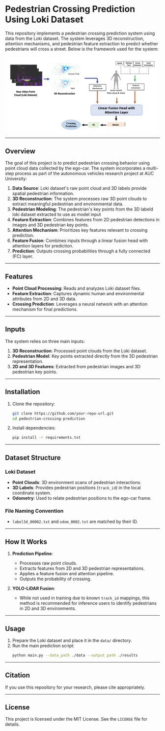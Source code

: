 
# Pedestrian Crossing Prediction Using Loki Dataset

This repository implements a pedestrian crossing prediction system using data from the Loki dataset. The system leverages 3D reconstruction, attention mechanisms, and pedestrian feature extraction to predict whether pedestrians will cross a street. Below is the framework used for the system:

![Framework Design](./assets/MyFramework.png)

---

## Overview

The goal of this project is to predict pedestrian crossing behavior using point cloud data collected by the ego-car. The system incorporates a multi-step process as part of the autonomous vehicles research project at AUC University:

1. **Data Source**: Loki dataset's raw point cloud and 3D labels provide spatial pedestrian information.
2. **3D Reconstruction**: The system processes raw 3D point clouds to extract meaningful pedestrian and environmental data.
3. **Pedestrian Modeling**: The pedestrian's key points from the 3D labeld loki dataset extracted to use as model input
4. **Feature Extraction**: Combines features from 2D pedestrian detections in images and 3D pedestrian key points.
5. **Attention Mechanism**: Prioritizes key features relevant to crossing prediction.
6. **Feature Fusion**: Combines inputs through a linear fusion head with attention layers for prediction.
7. **Prediction**: Outputs crossing probabilities through a fully connected (FC) layer.

---

## Features

- **Point Cloud Processing**: Reads and analyzes Loki dataset files.
- **Feature Extraction**: Captures dynamic human and environmental attributes from 2D and 3D data.
- **Crossing Prediction**: Leverages a neural network with an attention mechanism for final predictions.

---

## Inputs

The system relies on three main inputs:
1. **3D Reconstruction**: Processed point clouds from the Loki dataset.
2. **Pedestrian Model**: Key points extracted directly from the 3D pedestrian representation.
3. **2D and 3D Features**: Extracted from pedestrian images and 3D pedestrian key points.

---

## Installation

1. Clone the repository:
   ```bash
   git clone https://github.com/your-repo-url.git
   cd pedestrian-crossing-prediction
   ```
2. Install dependencies:
   ```bash
   pip install -r requirements.txt
   ```

---

## Dataset Structure

### Loki Dataset
- **Point Clouds**: 3D environment scans of pedestrian interactions.
- **3D Labels**: Provides pedestrian positions (`track_id`) in the local coordinate system.
- **Odometry**: Used to relate pedestrian positions to the ego-car frame.

### File Naming Convention
- `label3d_00002.txt` and `odom_0002.txt` are matched by their ID.

---

## How It Works

1. **Prediction Pipeline**:
   - Processes raw point clouds.
   - Extracts features from 2D and 3D pedestrian representations.
   - Applies a feature fusion and attention pipeline.
   - Outputs the probability of crossing.

2. **YOLO-LiDAR Fusion**:
   - While not used in training due to known `track_id` mappings, this method is recommended for inference users to identify pedestrians in 2D and 3D environments.

---

## Usage

1. Prepare the Loki dataset and place it in the `data/` directory.
2. Run the main prediction script:
   ```bash
   python main.py --data_path ./data --output_path ./results
   ```

---

## Citation

If you use this repository for your research, please cite appropriately.

---

## License

This project is licensed under the MIT License. See the `LICENSE` file for details.
